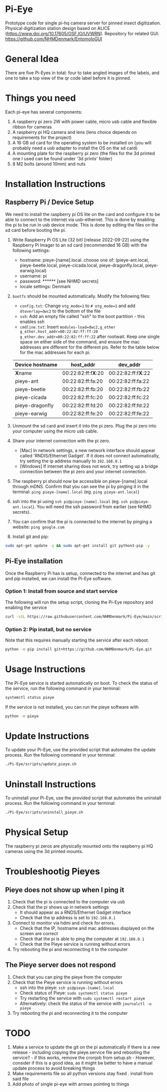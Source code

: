 # Pi-Eye
Prototype code for single pi-hq camera server for pinned insect digitization. Physical digitization station design based on ALICE (https://www.doi.org/10.17605/OSF.IO/UVWRN). Repository for related GUI: https://github.com/NHMDenmark/EntomoloGUI

# General Idea
There are five Pi-Eyes in total: four to take angled images of the labels, and one to take a top view of the qr code label before it is pinned. 

# Things you need
Each pi-eye has several components:
1. A raspberry pi zero 2W with power cable, micro usb cable and flexible ribbon for cameras
2. A raspberry pi HQ camera and lens (lens choice depends on requirements for the project)
3. A 16 GB sd card for the operating system to be installed on (you will probably need a usb adapter to install the OS on the sd card)
4. A mounting plate for the raspberry pi zero (the files for the 3d printed one I used can be found under '3d prints' folder)
5. 8 M2 bolts (around 10mm) and nuts 

# Installation Instructions
## Raspberry Pi / Device Setup
We need to install the raspberry pi OS lite on the card and configure it to be able to connect to the internet via usb-ethernet. This is done by enabling the pi to be run in usb device mode. This is done by editing the files on the sd card before booting the pi.
1. Write Raspberry Pi OS Lite (32 bit) [release 2022-09-22] using the Raspberry Pi Imager to an sd card (recommended 16 GB) with the following settings: 
   - hostname: pieye-[name].local. choose one of: (pieye-ant.local, pieye-beetle.local, pieye-cicada.local, pieye-dragonfly.local, pieye-earwig.local)
   - username: pi 
   - password: ****** [see NHMD secrets]
   - locale settings: Denmark
2. `bootfs` should be mounted automatically. Modify the following files:
    - `config.txt`: Change `otg_mode=1` to `# otg_mode=1` and add `dtoverlay=dwc2` to the bottom of the file
    - `ssh`: Add an empty file called "ssh" to the boot partition - this enables ssh
    - `cmdline.txt`: Insert `modules-load=dwc2,g_ether g_ether.host_addr=00:22:82:ff:ff:20 g_ether.dev_addr=00:22:82:ff:ff:22` after rootwait.
    Keep one single space on either side of the command, and ensure the mac addresses are different for the different pis. Refer to the table below for the mac addresses for each pi.

    | Device hostname  | host_addr        | dev_addr        |
    | ------- | ---------------- | --------------- |
    | **X**name    | 00:22:82:ff:f**X**:20| 00:22:82:ff:f**X**:22|
    | pieye-ant     | 00:22:82:ff:fa:20| 00:22:82:ff:fa:22|
    | pieye-beetle  | 00:22:82:ff:fb:20| 00:22:82:ff:fb:22|
    | pieye-cicada  | 00:22:82:ff:fc:20| 00:22:82:ff:fc:22|
    | pieye-dragonfly | 00:22:82:ff:fd:20| 00:22:82:ff:fd:22|
    | pieye-earwig  | 00:22:82:ff:fe:20| 00:22:82:ff:fe:22|
3. Unmount the sd card and insert it into the pi zero. Plug the pi zero into your computer using the micro usb cable.
4. Share your internet connection with the pi zero.
    - [Mac] In network settings, a new network interface should appear called 'RNDIS/Ethernet Gadget'. If it does not connect automatically, try setting the ip address manually to `192.168.0.1`
    - [Windows] If internet sharing does not work, try setting up a bridge connection between the pi zero and your internet connection.
5. The raspberry pi should now be accessible on pieye-[name].local through mDNS. Confirm that you can see the pi by pinging it in the terminal: `ping pieye-[name].local` (eg. `ping pieye-ant.local`)
6. ssh into the pi using `ssh pi@pieye-[name].local` (eg. `ssh pi@pieye-ant.local`). You will need the ssh password from earlier (see NHMD secrets).
7. You can confirm that the pi is connected to the internet by pinging a website: `ping google.com`
8. Install git and pip:
```bash
sudo apt-get update -y && sudo apt-get install git python3-pip -y
```
## Pi-Eye installation
Once the Raspberry Pi has is setup, connected to the internet and has git and pip installed, we can install the Pi-Eye software.
### Option 1: Install from source and start service
The following will run the setup script, cloning the Pi-Eye repository and enabling the service
```bash
curl -sSL https://raw.githubusercontent.com/NHMDenmark/Pi-Eye/main/scripts/setup_pieye.sh | bash
```

### Option 2: Pip install, but no service
Note that this requires manually starting the service after each reboot.
```bash
python -m pip install git+https://github.com/NHMDenmark/Pi-Eye.git
```

# Usage Instructions
The Pi-Eye service is started automatically on boot. To check the status of the service, run the following command in your terminal:
```bash
systemctl status pieye
```
If the service is not installed, you can run the pieye software with
```bash
python -m pieye
```

# Update Instructions
To update your Pi-Eye, use the provided script that automates the update process. Run the following command in your terminal:
```bash
./Pi-Eye/scripts/update_pieye.sh
```

# Uninstall Instructions
To uninstall your Pi-Eye, use the provided script that automates the uninstall process. Run the following command in your terminal:
```bash
./Pi-Eye/scripts/uninstall_pieye.sh
```


# Physical Setup
The raspberry pi zeros are physically mounted onto the raspberry pi HQ cameras using the 3d printed mounts.



# Troubleshootig Pieyes
## Pieye does not show up when I ping it
1. Check that the pi is connected to the computer via usb
2. Check that the pi shows up in network settings
    - It should appear as a RNDS/Ethernet Gadget interface
    - Check that the ip address is set to `192.168.0.1`
3. Connect to monitor via hdmi and check for errors.
    - Check that the IP, hostname and mac addresses displayed on the screen are correct
    - Check that the pi is able to ping the computer at `192.168.0.1`
    - Check that the Pieye service is running without errors
4. Try rebooting the pi and reconnecting it to the computer

## The Pieye server does not respond
1. Check that you can ping the pieye from the computer
2. Check that the Pieye service is running without errors
    - ssh into the pieye: `ssh pi@pieye-[name].local`
    - Check status of Pieye: `sudo systemctl status pieye`
    - Try restarting the service with `sudo systemctl restart pieye`
    - Alternatively: check the status of the service with `journalctl -u pieye`
3. Try rebooting the pi and reconnecting it to the computer

# TODO
1. Make a service to update the git on the pi automatically if there is a new release - including copying the pieye.service file and rebooting the service? - if this works, remove the cronjob from setup.sh - However, consider if this is a good idea, as it might be better to have a manual update process to avoid breaking things
2. Make requirements file so all python versions stay fixed . install from said file
3. Add photo of single pi-eye with arrows pointing to things